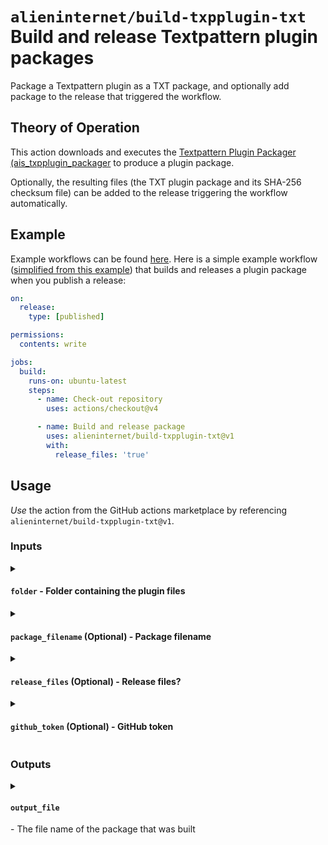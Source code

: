 # `alieninternet/build-txpplugin-txt` <br /> Build and release Textpattern plugin packages

Package a Textpattern plugin as a TXT package, and optionally add package to the release that triggered the workflow.

## Theory of Operation

This action downloads and executes the [Textpattern Plugin Packager (ais_txpplugin_packager](https://github.com/alieninternet/ais_txpplugin_packager) 
to produce a plugin package.

Optionally, the resulting files (the TXT plugin package and its SHA-256 checksum file) can be added to the release triggering the workflow automatically.

## Example

Example workflows can be found [here](https://github.com/alieninternet/build-txpplugin-txt/blob/main/examples).
Here is a simple example workflow ([simplified from this example](https://github.com/alieninternet/build-txpplugin-txt/blob/main/examples/simple.md)) 
that builds and releases a plugin package when you publish a release:

```yaml
on:
  release:
    type: [published]

permissions:
  contents: write

jobs:
  build:
    runs-on: ubuntu-latest
    steps:
      - name: Check-out repository
        uses: actions/checkout@v4

      - name: Build and release package
        uses: alieninternet/build-txpplugin-txt@v1
        with:
          release_files: 'true'
```

## Usage

*Use* the action from the GitHub actions marketplace by referencing `alieninternet/build-txpplugin-txt@v1`.

### Inputs

<details><summary><h4><code>folder</code> - Folder containing the plugin files</h4></summary>
  Folder containing the plugin files (should include manifest.json).

  If not provided, it is assumed the plugin file is in the current working directory.
  If you haven't changed directory before calling this action, that would be the root of your repository.
</details>

<details><summary><h4><code>package_filename</code> (Optional) - Package filename</h4></summary>
  Optional package filename.

  If not provided, the action will read manifest.json from the specified plugin source folder and construct a filename as 
  <code>&lt;plugin name&gt;_v&lt;version&gt;.txt</code>, with dots in the version replaced by underscores.
</details>

<details><summary><h4><code>release_files</code> (Optional) - Release files?</h4></summary>
  If set to <code>true</code>, automatically add the generated files to the release.
</details>

<details><summary><h4><code>github_token</code> (Optional) - GitHub token</h4></summary>
  This option defaults to the repository scoped GitHub Token.
  
  If you need more permissions for things such as deploying to another repository, you can add a Personal Access Token (PAT) here.
  
  [Learn more about creating and secrets here.](https://help.github.com/en/actions/automating-your-workflow-with-github-actions/creating-and-using-encrypted-secrets)
  </details>

### Outputs

<details><summary><h4><code>output_file</code></h4> - The file name of the package that was built</summary>
  Append <code>.sha256</code> to this for the generated SHA-256 checksum file.
</details>
